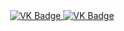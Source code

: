 <div id="badges" align="center">

<a href= "https://t.me/DOOMGUARD999"> 

<img src="https://img.shields.io/badge/VK-blue?style-for-the-badge&logo=VK&logoColor=white" alt="VK Badge"/>

</a>

<a href= "https://mail.google.com/mail/u/0/#inbox"> 

<img src= "https://img.shields.io/badge/EMAIL-red?style-for-the-badge&logo=Gmail&logoColor-white" alt="VK Badge"/>

</a>

</div>

<div id="viewprof" align="center">

<img src="https://github.com/ILLIDAN0770/ghpvc/?username-ILLIDAN0770&style-flat-square&color-blue" alt=""/>

</div>
